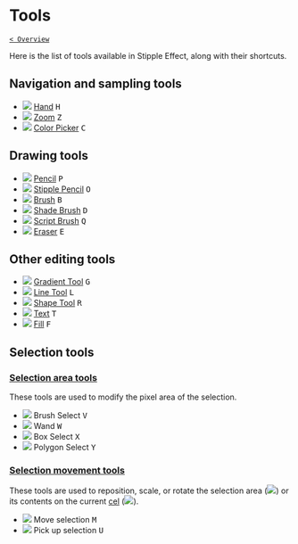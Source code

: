 # Tools

[`< Overview`](README.md)

Here is the list of tools available in Stipple Effect, along with their shortcuts.

## Navigation and sampling tools

* ![](https://raw.githubusercontent.com/jbunke/stipple-effect/master/res/icons/hand.png) [Hand](./hand.md) <kbd>H</kbd>
* ![](https://raw.githubusercontent.com/jbunke/stipple-effect/master/res/icons/zoom.png) [Zoom](./zoom.md) <kbd>Z</kbd>
* ![](https://raw.githubusercontent.com/jbunke/stipple-effect/master/res/icons/color_picker.png) [Color Picker](./color-picker.md) <kbd>C</kbd>

## Drawing tools

* ![](https://raw.githubusercontent.com/jbunke/stipple-effect/master/res/icons/pencil.png) [Pencil](./pencil.md) <kbd>P</kbd>
* ![](https://raw.githubusercontent.com/jbunke/stipple-effect/master/res/icons/stipple_pencil.png) [Stipple Pencil](./stipple-pencil.md ) <kbd>O</kbd>
* ![](https://raw.githubusercontent.com/jbunke/stipple-effect/master/res/icons/brush.png) [Brush](./brush.md ) <kbd>B</kbd>
* ![](https://raw.githubusercontent.com/jbunke/stipple-effect/master/res/icons/shade_brush.png) [Shade Brush](./shade-brush.md ) <kbd>D</kbd>
* ![](https://raw.githubusercontent.com/jbunke/stipple-effect/master/res/icons/script_brush.png) [Script Brush](./script-brush ) <kbd>Q</kbd>
* ![](https://raw.githubusercontent.com/jbunke/stipple-effect/master/res/icons/eraser.png) [Eraser](./eraser.md ) <kbd>E</kbd>

## Other editing tools

* ![](https://raw.githubusercontent.com/jbunke/stipple-effect/master/res/icons/gradient_tool.png) [Gradient Tool](./gradient-tool.md ) <kbd>G</kbd>
* ![](https://raw.githubusercontent.com/jbunke/stipple-effect/master/res/icons/line_tool.png) [Line Tool](./line-tool.md ) <kbd>L</kbd>
* ![](https://raw.githubusercontent.com/jbunke/stipple-effect/master/res/icons/shape_tool.png) [Shape Tool](./shape-tool.md) <kbd>R</kbd>
* ![](https://raw.githubusercontent.com/jbunke/stipple-effect/master/res/icons/text_tool.png) [Text](./text-tool.md) <kbd>T</kbd>
* ![](https://raw.githubusercontent.com/jbunke/stipple-effect/master/res/icons/fill.png) [Fill](./fill-tool.md) <kbd>F</kbd>

## Selection tools

### [Selection area tools](./sel-area-tools.md)

These tools are used to modify the pixel area of the selection.

* ![](https://raw.githubusercontent.com/jbunke/stipple-effect/master/res/icons/brush_select.png) Brush Select <kbd>V</kbd>
* ![](https://raw.githubusercontent.com/jbunke/stipple-effect/master/res/icons/wand.png) Wand <kbd>W</kbd>
* ![](https://raw.githubusercontent.com/jbunke/stipple-effect/master/res/icons/box_select.png) Box Select <kbd>X</kbd>
* ![](https://raw.githubusercontent.com/jbunke/stipple-effect/master/res/icons/polygon_select.png) Polygon Select <kbd>Y</kbd>

### [Selection movement tools](./sel-move-tools.md)

These tools are used to reposition, scale, or rotate the selection area (![](https://raw.githubusercontent.com/jbunke/stipple-effect/master/res/icons/move_selection.png)) or its contents on the current [cel](scope.md/#cel) (![](https://raw.githubusercontent.com/jbunke/stipple-effect/master/res/icons/pick_up_selection.png)).

* ![](https://raw.githubusercontent.com/jbunke/stipple-effect/master/res/icons/move_selection.png) Move selection <kbd>M</kbd>
* ![](https://raw.githubusercontent.com/jbunke/stipple-effect/master/res/icons/pick_up_selection.png) Pick up selection <kbd>U</kbd>
